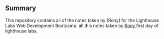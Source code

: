 ## Summary 

This repository contains all of the notes taken by [Rony] for the Lighthouse Labs Web Development Bootcamp.
all this notes taken by [Rony ](https://github.com/RonyDanielReyes) first day of lighthouse labs.
